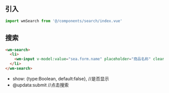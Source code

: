 ## 引入
```javascript
import wmSearch from '@/components/search/index.vue'
```

## 搜索
```html
<wm-search>
  <li>
    <wm-input v-model:value="sea.form.name" placeholder="商品名称" clearable />
  </li>
</wm-search>
```
- show: {type:Boolean, default:false},    //是否显示
- @updata:submit                          //点击搜索
